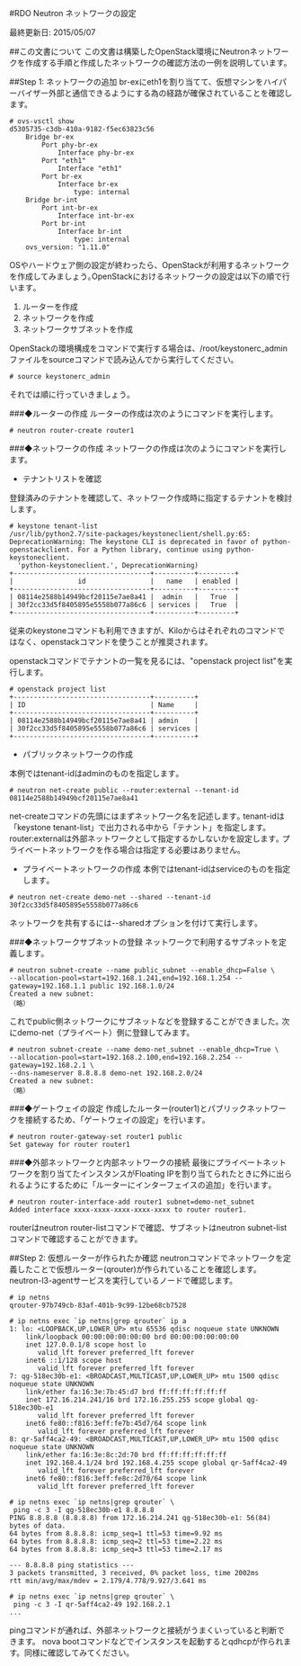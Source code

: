 #RDO Neutron ネットワークの設定

最終更新日: 2015/05/07

##この文書について
この文書は構築したOpenStack環境にNeutronネットワークを作成する手順と作成したネットワークの確認方法の一例を説明しています。

##Step 1: ネットワークの追加
br-exにeth1を割り当てて、仮想マシンをハイパーバイザー外部と通信できるようにする為の経路が確保されていることを確認します。

````
# ovs-vsctl show
d5305735-c3db-410a-9182-f5ec63823c56
    Bridge br-ex
        Port phy-br-ex
            Interface phy-br-ex
        Port "eth1"
            Interface "eth1"
        Port br-ex
            Interface br-ex
                type: internal
    Bridge br-int
        Port int-br-ex
            Interface int-br-ex
        Port br-int
            Interface br-int
                type: internal
    ovs_version: "1.11.0"
````

OSやハードウェア側の設定が終わったら、OpenStackが利用するネットワークを作成してみましょう｡OpenStackにおけるネットワークの設定は以下の順で行います｡

1. ルーターを作成
2. ネットワークを作成
3. ネットワークサブネットを作成

OpenStackの環境構成をコマンドで実行する場合は、/root/keystonerc_adminファイルをsourceコマンドで読み込んでから実行してください｡

````
# source keystonerc_admin
````

それでは順に行っていきましょう｡

###◆ルーターの作成
ルーターの作成は次のようにコマンドを実行します。

````
# neutron router-create router1
````

###◆ネットワークの作成
ネットワークの作成は次のようにコマンドを実行します。

- テナントリストを確認

登録済みのテナントを確認して、ネットワーク作成時に指定するテナントを検討します｡

````
# keystone tenant-list
/usr/lib/python2.7/site-packages/keystoneclient/shell.py:65: DeprecationWarning: The keystone CLI is deprecated in favor of python-openstackclient. For a Python library, continue using python-keystoneclient.
  'python-keystoneclient.', DeprecationWarning)
+----------------------------------+----------+---------+
|                id                |   name   | enabled |
+----------------------------------+----------+---------+
| 08114e2588b14949bcf20115e7ae8a41 |  admin   |   True  |
| 30f2cc33d5f8405895e5558b077a86c6 | services |   True  |
+----------------------------------+----------+---------+
````

従来のkeystoneコマンドも利用できますが、Kiloからはそれぞれのコマンドではなく、openstackコマンドを使うことが推奨されます。

openstackコマンドでテナントの一覧を見るには、"openstack project list"を実行します。

````
# openstack project list
+----------------------------------+----------+
| ID                               | Name     |
+----------------------------------+----------+
| 08114e2588b14949bcf20115e7ae8a41 | admin    |
| 30f2cc33d5f8405895e5558b077a86c6 | services |
+----------------------------------+----------+
````

- パブリックネットワークの作成


本例ではtenant-idはadminのものを指定します｡

````
# neutron net-create public --router:external --tenant-id 08114e2588b14949bcf20115e7ae8a41
````

net-createコマンドの先頭にはまずネットワーク名を記述します｡
tenant-idは「keystone tenant-list」で出力される中から「テナント」を指定します。
router:externalは外部ネットワークとして指定するかしないかを設定します｡
プライベートネットワークを作る場合は指定する必要はありません｡

- プライベートネットワークの作成
本例ではtenant-idはserviceのものを指定します｡

````
# neutron net-create demo-net --shared --tenant-id 30f2cc33d5f8405895e5558b077a86c6
````

ネットワークを共有するには--sharedオプションを付けて実行します｡

###◆ネットワークサブネットの登録
ネットワークで利用するサブネットを定義します｡

````
# neutron subnet-create --name public_subnet --enable_dhcp=False \
--allocation-pool=start=192.168.1.241,end=192.168.1.254 --gateway=192.168.1.1 public 192.168.1.0/24
Created a new subnet:
（略）
````

これでpublic側ネットワークにサブネットなどを登録することができました｡
次にdemo-net（プライベート）側に登録してみます。

````
# neutron subnet-create --name demo-net_subnet --enable_dhcp=True \
--allocation-pool=start=192.168.2.100,end=192.168.2.254 --gateway=192.168.2.1 \
--dns-nameserver 8.8.8.8 demo-net 192.168.2.0/24
Created a new subnet:
（略）
````

###◆ゲートウェイの設定
作成したルーター(router1)とパブリックネットワークを接続するため、「ゲートウェイの設定」を行います｡

````
# neutron router-gateway-set router1 public
Set gateway for router router1
````


###◆外部ネットワークと内部ネットワークの接続
最後にプライベートネットワークを割り当てたインスタンスがFloating IPを割り当てられたときに外に出られるようにするために「ルーターにインターフェイスの追加」を行います｡

````
# neutron router-interface-add router1 subnet=demo-net_subnet
Added interface xxxx-xxxx-xxxx-xxxx-xxxx to router router1.
````

routerはneutron router-listコマンドで確認、サブネットはneutron subnet-listコマンドで確認することができます。


##Step 2: 仮想ルーターが作られたか確認
neutronコマンドでネットワークを定義したことで仮想ルーター(qrouter)が作られていることを確認します。neutron-l3-agentサービスを実行しているノードで確認します。

````
# ip netns
qrouter-97b749cb-83af-401b-9c99-12be68cb7528

# ip netns exec `ip netns|grep qrouter` ip a
1: lo: <LOOPBACK,UP,LOWER_UP> mtu 65536 qdisc noqueue state UNKNOWN
    link/loopback 00:00:00:00:00:00 brd 00:00:00:00:00:00
    inet 127.0.0.1/8 scope host lo
       valid_lft forever preferred_lft forever
    inet6 ::1/128 scope host
       valid_lft forever preferred_lft forever
7: qg-518ec30b-e1: <BROADCAST,MULTICAST,UP,LOWER_UP> mtu 1500 qdisc noqueue state UNKNOWN
    link/ether fa:16:3e:7b:45:d7 brd ff:ff:ff:ff:ff:ff
    inet 172.16.214.241/16 brd 172.16.255.255 scope global qg-518ec30b-e1
       valid_lft forever preferred_lft forever
    inet6 fe80::f816:3eff:fe7b:45d7/64 scope link
       valid_lft forever preferred_lft forever
8: qr-5aff4ca2-49: <BROADCAST,MULTICAST,UP,LOWER_UP> mtu 1500 qdisc noqueue state UNKNOWN
    link/ether fa:16:3e:8c:2d:70 brd ff:ff:ff:ff:ff:ff
    inet 192.168.4.1/24 brd 192.168.4.255 scope global qr-5aff4ca2-49
       valid_lft forever preferred_lft forever
    inet6 fe80::f816:3eff:fe8c:2d70/64 scope link
       valid_lft forever preferred_lft forever

# ip netns exec `ip netns|grep qrouter` \
 ping -c 3 -I qg-518ec30b-e1 8.8.8.8
PING 8.8.8.8 (8.8.8.8) from 172.16.214.241 qg-518ec30b-e1: 56(84) bytes of data.
64 bytes from 8.8.8.8: icmp_seq=1 ttl=53 time=9.92 ms
64 bytes from 8.8.8.8: icmp_seq=2 ttl=53 time=2.22 ms
64 bytes from 8.8.8.8: icmp_seq=3 ttl=53 time=2.17 ms

--- 8.8.8.8 ping statistics ---
3 packets transmitted, 3 received, 0% packet loss, time 2002ms
rtt min/avg/max/mdev = 2.179/4.778/9.927/3.641 ms

# ip netns exec `ip netns|grep qrouter` \
 ping -c 3 -I qr-5aff4ca2-49 192.168.2.1
...
````

pingコマンドが通れば、外部ネットワークと接続がうまくいっていると判断できます。
nova bootコマンドなどでインスタンスを起動するとqdhcpが作られます。同様に確認してみてください。
